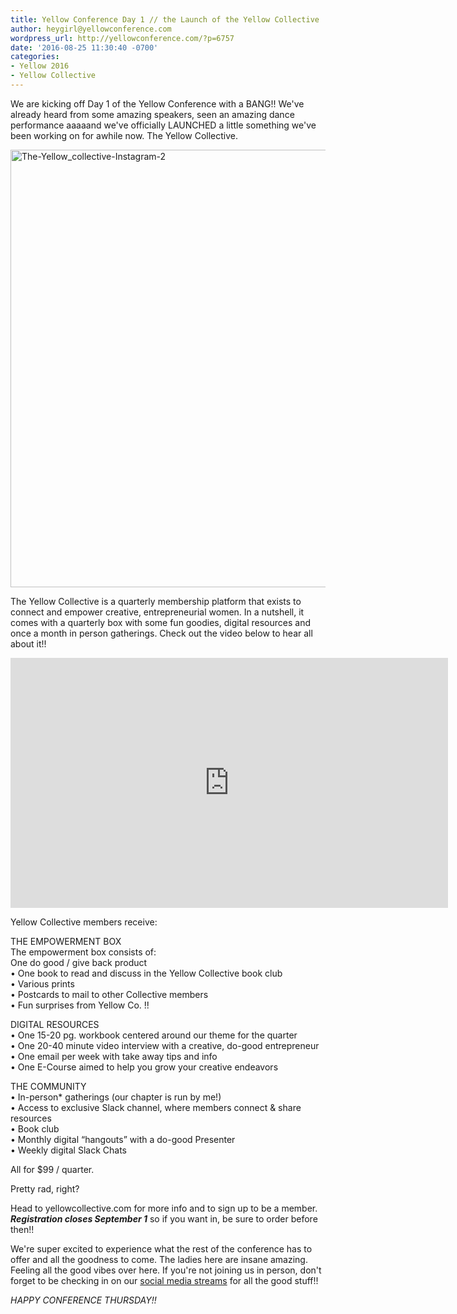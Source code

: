 ```yaml
---
title: Yellow Conference Day 1 // the Launch of the Yellow Collective
author: heygirl@yellowconference.com
wordpress_url: http://yellowconference.com/?p=6757
date: '2016-08-25 11:30:40 -0700'
categories:
- Yellow 2016
- Yellow Collective
---
```

<p>We are kicking off Day 1 of the Yellow Conference with a BANG!! We've already heard from some amazing speakers, seen an amazing dance performance aaaaand we've officially LAUNCHED a little something we've been working on for awhile now. The Yellow Collective.</p>
<p><a href="http://yellowconference.com/wp-content/uploads/2016/08/The-Yellow_collective-Instagram-2.jpg"><img class="aligncenter size-full wp-image-6762" src="http://yellowconference.com/wp-content/uploads/2016/08/The-Yellow_collective-Instagram-2.jpg" alt="The-Yellow_collective-Instagram-2" width="700" height="700" /></a></p>
<p>The Yellow Collective is a quarterly membership platform that exists to connect and empower creative, entrepreneurial women. In a nutshell, it comes with a quarterly box with some fun goodies, digital resources and once a month in person gatherings. Check out the video below to hear&nbsp;all about it!!</p>
<p><iframe src="https://player.vimeo.com/video/180004980" width="700" height="400" frameborder="0" allowfullscreen="allowfullscreen"></iframe></p>
<p>Yellow Collective members receive:</p>
<p>THE EMPOWERMENT BOX<br />
The empowerment box consists of:<br />
One do good / give back product<br />
&bull; One book to read and discuss in the Yellow Collective book club<br />
&bull; Various prints<br />
&bull; Postcards to mail to other Collective members<br />
&bull; Fun surprises from Yellow Co. !!</p>
<p>DIGITAL RESOURCES<br />
&bull; One 15-20 pg. workbook centered around our theme for the quarter<br />
&bull; One 20-40 minute video interview with a creative, do-good entrepreneur<br />
&bull; One email per week with take away tips and info<br />
&bull; One E-Course aimed to help you grow your creative endeavors</p>
<p>THE COMMUNITY<br />
&bull; In-person* gatherings (our chapter is run by me!)<br />
&bull; Access to exclusive Slack channel, where members connect &amp; share resources<br />
&bull; Book club<br />
&bull; Monthly digital &ldquo;hangouts&rdquo; with a do-good Presenter<br />
&bull; Weekly digital Slack Chats</p>
<p>All for $99 / quarter.</p>
<p>Pretty rad, right?</p>
<p>Head to yellowcollective.com for more info and to sign up to be a member. <em><strong>R</strong><strong>egistration closes September 1</strong> </em>so if you want in, be sure to order before then!!</p>
<p>We're super excited to experience what the rest of the conference has to offer and all the goodness to come. The ladies here are insane amazing. Feeling all the good vibes over here. If you're not joining us in person, don't forget to be checking in on our <a href="http://yellowconference.com/2016/08/23/you-cant-come-to-yellow-but-you-still-want-to-soak-in-the-goodness-heres-how/" target="_blank">social media streams</a> for all the good stuff!!</p>
<p><em>HAPPY CONFERENCE&nbsp;THURSDAY!!</em></p>
